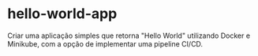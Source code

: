 # hello-world-app
Criar uma aplicação simples que retorna "Hello World" utilizando Docker e Minikube, com a opção de implementar uma pipeline CI/CD.
